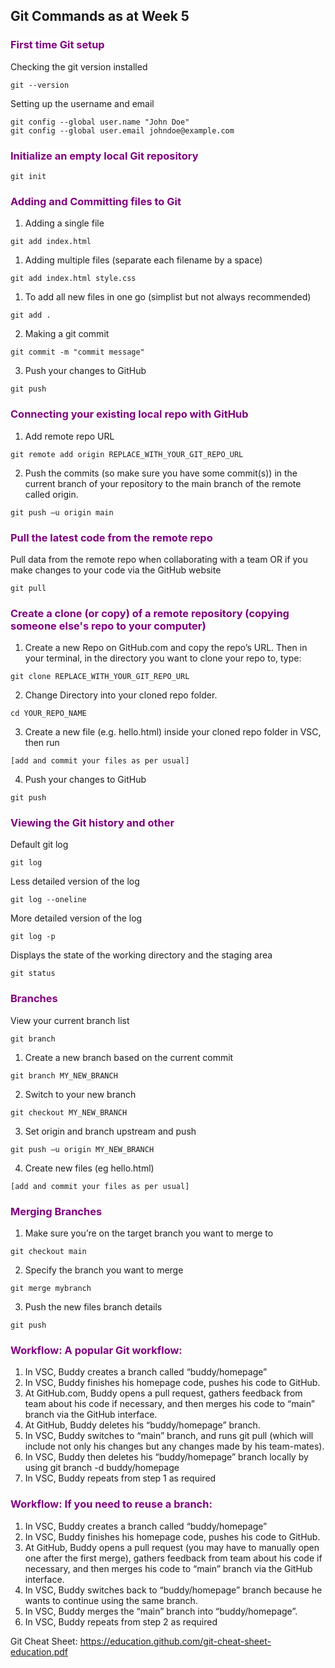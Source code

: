 ## Git Commands as at Week 5

### <span style="color: purple; background-color:white;">First time Git setup</span>

Checking the git version installed

```
git --version
```

Setting up the username and email

```
git config --global user.name "John Doe"
git config --global user.email johndoe@example.com
```

### <span style="color: purple; background-color:white;">Initialize an empty local Git repository</span>

```
git init
```

### <span style="color: purple; background-color:white;">Adding and Committing files to Git</span>

1. Adding a single file

```
git add index.html
```

1. Adding multiple files (separate each filename by a space)

```
git add index.html style.css
```

1. To add all new files in one go (simplist but not always recommended)

```
git add .
```

2. Making a git commit

```
git commit -m "commit message"
```

3. Push your changes to GitHub

```
git push
```

### <span style="color: purple; background-color:white;">Connecting your existing local repo with GitHub</span>

1. Add remote repo URL

```
git remote add origin REPLACE_WITH_YOUR_GIT_REPO_URL
```

2. Push the commits (so make sure you have some commit(s)) in the current branch of your repository to the main branch of the remote called origin.

```
git push –u origin main
```

### <span style="color: purple; background-color:white;">Pull the latest code from the remote repo</span>

Pull data from the remote repo when collaborating with a team OR if you make changes to your code via the GitHub website

```
git pull
```

### <span style="color: purple; background-color:white;">Create a clone (or copy) of a remote repository (copying someone else's repo to your computer)</span>

1. Create a new Repo on GitHub.com and copy the repo’s URL. Then in your terminal, in the directory you want to clone your repo to, type:

```
git clone REPLACE_WITH_YOUR_GIT_REPO_URL
```

2. Change Directory into your cloned repo folder.

```
cd YOUR_REPO_NAME
```

3. Create a new file (e.g. hello.html) inside your cloned repo folder in VSC, then run

```
[add and commit your files as per usual]
```

4. Push your changes to GitHub

```
git push
```

### <span style="color: purple; background-color:white;">Viewing the Git history and other </span>

Default git log

```
git log
```

Less detailed version of the log

```
git log --oneline
```

More detailed version of the log

```
git log -p
```

Displays the state of the working directory and the staging area

```
git status
```

### <span style="color: purple; background-color:white;">Branches</span>

View your current branch list

```
git branch
```

1. Create a new branch based on the current commit

```
git branch MY_NEW_BRANCH
```

2. Switch to your new branch

```
git checkout MY_NEW_BRANCH
```

3. Set origin and branch upstream and push

```
git push –u origin MY_NEW_BRANCH
```

4. Create new files (eg hello.html)

```
[add and commit your files as per usual]
```

### <span style="color: purple; background-color:white;">Merging Branches</span>

1. Make sure you’re on the target branch you want to merge to

```
git checkout main
```

2. Specify the branch you want to merge

```
git merge mybranch
```

3. Push the new files branch details

```
git push
```

### <span style="color: purple; background-color:white;">Workflow: A popular Git workflow:</span>

1. In VSC, Buddy creates a branch called “buddy/homepage”
2. In VSC, Buddy finishes his homepage code, pushes his code to GitHub.
3. At GitHub.com, Buddy opens a pull request, gathers feedback from team about his code if necessary, and then merges his code to “main” branch via the GitHub interface.
4. At GitHub, Buddy deletes his “buddy/homepage” branch.
5. In VSC, Buddy switches to “main” branch, and runs git pull (which will include not only his changes but any changes made by his team-mates).
6. In VSC, Buddy then deletes his “buddy/homepage” branch locally by using git branch -d buddy/homepage
7. In VSC, Buddy repeats from step 1 as required

### <span style="color: purple; background-color:white;">Workflow: If you need to reuse a branch:</span>

1. In VSC, Buddy creates a branch called “buddy/homepage”
2. In VSC, Buddy finishes his homepage code, pushes his code to GitHub.
3. At GitHub, Buddy opens a pull request (you may have to manually open one after the first merge), gathers feedback from team about his code if necessary, and then merges his code to “main” branch via the GitHub interface.
4. In VSC, Buddy switches back to “buddy/homepage” branch because he wants to continue using the same branch.
5. In VSC, Buddy merges the “main” branch into “buddy/homepage”.
6. In VSC, Buddy repeats from step 2 as required

Git Cheat Sheet: https://education.github.com/git-cheat-sheet-education.pdf
